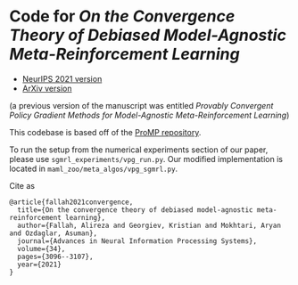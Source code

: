 # Code for _On the Convergence Theory of Debiased Model-Agnostic Meta-Reinforcement Learning_
- [NeurIPS 2021 version](https://proceedings.neurips.cc/paper/2021/hash/18085327b86002fc604c323b9a07f997-Abstract.html)
- [ArXiv version](https://arxiv.org/abs/2002.05135)

(a previous version of the manuscript was entitled _Provably Convergent Policy Gradient Methods for Model-Agnostic Meta-Reinforcement Learning_)

This codebase is based off of the [ProMP repository](https://github.com/jonasrothfuss/ProMP).

To run the setup from the numerical experiments section of our paper, please use `sgmrl_experiments/vpg_run.py`. Our modified implementation is located in `maml_zoo/meta_algos/vpg_sgmrl.py`.

Cite as
```
@article{fallah2021convergence,
  title={On the convergence theory of debiased model-agnostic meta-reinforcement learning},
  author={Fallah, Alireza and Georgiev, Kristian and Mokhtari, Aryan and Ozdaglar, Asuman},
  journal={Advances in Neural Information Processing Systems},
  volume={34},
  pages={3096--3107},
  year={2021}
}
```
